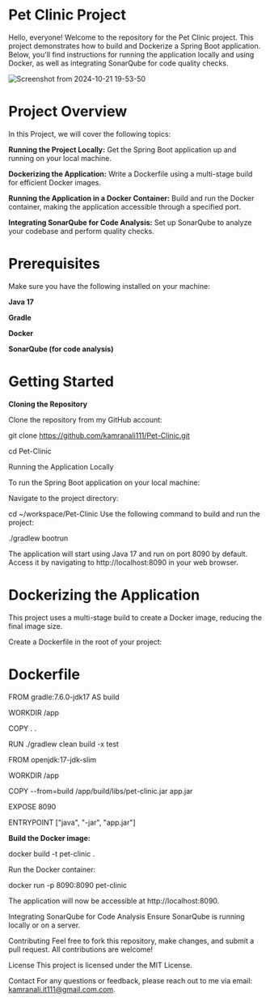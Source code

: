 # Pet Clinic Project

Hello, everyone! Welcome to the repository for the Pet Clinic project. This project demonstrates how to build and Dockerize a Spring Boot application. Below, you'll find instructions for running the application locally and using Docker, as well as integrating SonarQube for code quality checks.

![Screenshot from 2024-10-21 19-53-50](https://github.com/user-attachments/assets/277f6a4c-b65d-4d4a-8137-ca1f6cc07ee2)

# Project Overview

In this Project, we will cover the following topics:

**Running the Project Locally:** Get the Spring Boot application up and running on your local machine.

**Dockerizing the Application:** Write a Dockerfile using a multi-stage build for efficient Docker images.

**Running the Application in a Docker Container:** Build and run the Docker container, making the application accessible through a specified port.

**Integrating SonarQube for Code Analysis:** Set up SonarQube to analyze your codebase and perform quality checks.

# Prerequisites
Make sure you have the following installed on your machine:

**Java 17**

**Gradle**

**Docker**

**SonarQube (for code analysis)**

# Getting Started

**Cloning the Repository**

Clone the repository from my GitHub account:

git clone https://github.com/kamranali111/Pet-Clinic.git

cd Pet-Clinic

Running the Application Locally

To run the Spring Boot application on your local machine:

Navigate to the project directory:

cd ~/workspace/Pet-Clinic
Use the following command to build and run the project:

./gradlew bootrun

The application will start using Java 17 and run on port 8090 by default. Access it by navigating to http://localhost:8090 in your web browser.


# Dockerizing the Application
This project uses a multi-stage build to create a Docker image, reducing the final image size.

 Create a Dockerfile in the root of your project:

# Dockerfile

FROM gradle:7.6.0-jdk17 AS build

WORKDIR /app

COPY . .

RUN ./gradlew clean build -x test

FROM openjdk:17-jdk-slim

WORKDIR /app

COPY --from=build /app/build/libs/pet-clinic.jar app.jar

EXPOSE 8090

ENTRYPOINT ["java", "-jar", "app.jar"]


**Build the Docker image:**


docker build -t pet-clinic .

Run the Docker container:


docker run -p 8090:8090 pet-clinic

The application will now be accessible at http://localhost:8090.

Integrating SonarQube for Code Analysis
Ensure SonarQube is running locally or on a server.



Contributing
Feel free to fork this repository, make changes, and submit a pull request. All contributions are welcome!

License
This project is licensed under the MIT License.

Contact
For any questions or feedback, please reach out to me via email: kamranali.it111@gmail.com.com.


